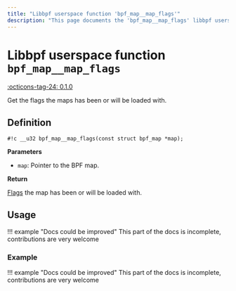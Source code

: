 ```yaml
---
title: "Libbpf userspace function 'bpf_map__map_flags'"
description: "This page documents the 'bpf_map__map_flags' libbpf userspace function, including its definition, usage, and examples."
---
```

# Libbpf userspace function `bpf_map__map_flags`

<!-- [LIBBPF_TAG] -->
[:octicons-tag-24: 0.1.0](https://github.com/libbpf/libbpf/releases/tag/v0.1.0)
<!-- [/LIBBPF_TAG] -->

Get the flags the maps has been or will be loaded with.

## Definition

`#!c __u32 bpf_map__map_flags(const struct bpf_map *map);`

**Parameters**

- `map`: Pointer to the BPF map.

**Return**

[Flags](../../../linux/syscall/BPF_MAP_CREATE.md#flags) the map has been or will be loaded with.

## Usage

!!! example "Docs could be improved"
    This part of the docs is incomplete, contributions are very welcome

### Example

!!! example "Docs could be improved"
    This part of the docs is incomplete, contributions are very welcome
